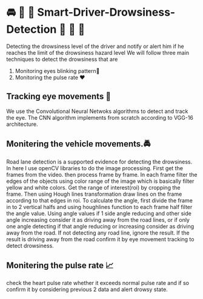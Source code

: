 # :oncoming_automobile: :taxi: :bus: Smart-Driver-Drowsiness-Detection :blue_car: :articulated_lorry: :minibus:

Detecting the drowsiness level of the driver and notify or alert him if he reaches the limit of the drowsiness hazard level
We will follow three main techniques to detect the drowsiness that are
1. Monitoring eyes blinking pattern:man:
2. Monitoring the pulse rate :heart:

## Tracking eye movements :eyes:

  We use the Convolutional Neural Netwoks algorithms to detect and track the eye. The CNN algorithm implements from scratch according to VGG-16 architecture. 

## Monitering the vehicle movements.:oncoming_police_car:
  Road lane detection is a supported evidence for detecting the drowsiness. In here I use openCV libraries to do the image processing. First get the frames from the video. then process frame by frame. In each frame filter the edges of the objects using color range of the image which is basically filter yellow and white colors. Get the range of interest(roi) by cropping the frame. Then using Hough lines transformation draw lines on the frame according to that edges in roi. To calculate the angle, first divide the frame in to 2 vertical halfs and using houghlines function to each frame half filter the angle value. Using angle values if 1 side angle reducing and other side angle increasing consider it as driving away from the road lines, or if only one angle detecting if that angle reducing or increasing consider as driving away from the road. If not detecting any road line, ignore the result. If the result is driving away from the road confirm it by eye movement tracking to detect drowsiness.
  
  ## Monitering the pulse rate :chart_with_upwards_trend:
  check the heart pulse rate whether it exceeds normal pulse rate and if so confirm it by considering previous 2 data and alert drowsy state.
